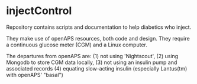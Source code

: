 # injectControl
Repository contains scripts and documentation to help diabetics who inject.  

They make use of openAPS resources, both code and design.  They require a continuous glucose meter (CGM) 
and a Linux computer.

The departures from openAPS are: 
(1) not using 'Nightscout', 
(2) using Mongodb to store CGM data locally, 
(3) not using an insulin pump and associated records
(4) equating slow-acting insulin (especially Lantus(tm) with openAPS' "basal")
